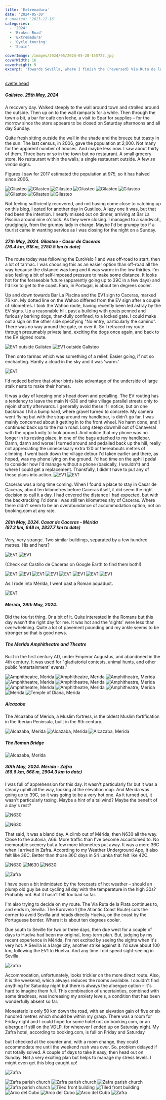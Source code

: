 ```yaml
---
title: 'Extremadura'
date: '2024-05-30'
# updated: '2023-12-16'
categories:
  - '2024'
  - 'Broken Road'
  - 'Extremadura'
  - 'Cycle touring'
  - 'Spain'

coverImage: /images/2024/05/2024-05-28-155727.jpg
coverWidth: 16
coverHeight: 9
excerpt: 'Towards Sevilla, where I finish the (reversed) Via Ruta de la Plata. <br/>And aim for Portugal.'
---
```


<script>
	import Callout from '$lib/components/Callout.svelte'
  import Img from '$lib/components/Img.svelte'

  	// create a gallery of all images on the page
    // if(document){
    //   document.addEventListener('DOMContentLoaded', () => {
    //     const images = document.querySelectorAll('img');
    //     images.forEach((image) => {
    //       image.addEventListener('click', () => {
    //         const overlay = document.createElement('div');
    //         overlay.classList.add('overlay');
    //         const img = document.createElement('img');
    //         img.src = image.src;
    //         overlay.appendChild(img);
    //         document.body.appendChild(overlay);
    //         overlay.addEventListener('click', () => {
    //           document.body.removeChild(overlay);
    //         });
    //       });
    //     });
    //   });
    // }
</script>

<svelte:head>

<title>2024 Europe</title>
</svelte:head>

<section class="card">

<h5>
  	Galisteo. 25th May, 2024
</h5>

<p>A recovery day. Walked steeply to the wall around town and strolled around the outside. Then up on to the wall ramparts for a while. Then through the town a bit, a bar for caf&eacute; con leche, a visit to Spar for supplies &ndash; for the morrow since the store appears to be closed on Saturday afternoons and all day Sunday. </p>
<p>Quite fresh sitting outside the wall in the shade and the breeze but toasty in the sun. The last census, in 2006, gave the population at 2,000. Not many for the apparent number of houses. And maybe less now. I saw about thirty of them. Three bars or so in the town but no restaurant. A small grocery store. No restaurant within the walls; a single restaurant outside. A few <i>se vende</i> signs.</p>

<Callout>
  Figures I saw for 2017 estimated the population at 975, so it has halved since 2006. 
</Callout>

<Img
  src="/images/2024/05/2024-05-25-113358.jpg"
  alt="Gilasteo" 
/>
<Img
  src="/images/2024/05/2024-05-25-113457.jpg"
  alt="Gilasteo" 
/>
<Img
  src="/images/2024/05/2024-05-25-113707.jpg"
  alt="Gilasteo" 
  caption="My accommodation: La Pension del Parador"
/>
<Img
  src="/images/2024/05/2024-05-25-113855.jpg"
  alt="Gilasteo"
  caption="Up snugly against the old walls." 
/>
<Img
  src="/images/2024/05/2024-05-25-113801.jpg"
  alt="Gilasteo"
  caption="The Roman bridge, over which I entered town." 
/>
<Img
  src="/images/2024/05/2024-05-25-114055.jpg"
  alt="Gilasteo" 
  caption="Stork nests on just about every suitable surface."
/>
<Img
  src="/images/2024/05/2024-05-25-120325.jpg"
  alt="Gilasteo" 
/>
<Img
  src="/images/2024/05/2024-05-25-121110.jpg"
  alt="Gilasteo" 
  caption="Up on the ramparts"
/>
<Img
  src="/images/2024/05/2024-05-25-121512.jpg"
  alt="Gilasteo" 
/>

<p>Not feeling sufficiently recovered, and not having come close to catching up on this blog, I opted for another day in Gustileo. A lazy one it was, but that had been the intention. I nearly missed out on dinner, arriving at Bar La Piscina around nine o'clock. As they were closing. I managed to a sandwich, grudgingly, from the grumpy lady in charge. Maybe I'd be grumpy too if a tourist came in wanting service as I was closing for the night on a Sunday.</p>

</section>

<section class="card">
<h5>
  	27th May, 2024.
  	Gilasteo - Casar de Caceras<br/>
    (76.4 km, 918 m, 2750.5 km to date)    
</h5>

<p>The route today was following the EuroVelo 1 and was off-road to start, then a lot of tarmac. I was choosing this as an easier option than off-road all the way because the distance was long and it was warm: in the low thirties. I'm also feeling a bit of self-imposed pressure to make some distance. It looks hot for the forseeable future (apparently going up to 39C in a few days) and I'd like to get to the coast. Faro, in Portugal, is about ten degrees cooler.</p>

<p>Up and down towards Bar La Piscina and the EV1 sign to Caceras, marked 76 km. My dotted line on the Wahoo differed from the EV sign after a couple of kilometres. I took the Wahoo route, having recently been led astray by the EV signs. Up a reasonable hill, past a building with goats penned and furiously barking dogs, thankfully confined, to a locked gate. I could make out a sign on the other side specifying "No entry, particularly the camino". There was no way around the gate, or over it. So I retraced my route through presumably private land, exciting the dogs once again, and back to the EV signed route.</p>

<Img
  src="/images/2024/05/2024-05-27-103752.jpg"
  alt="EV1 outside Galisteo"
/>
<Img
  src="/images/2024/05/2024-05-27-104421.jpg"
  alt="EV1 outside Galisteo"
/>

<p>Then onto tarmac which was something of a relief. Easier going, if not so enchanting. Hardly a cloud in the sky and it was 'warm.'</p>
<Img
  src="/images/2024/05/2024-05-27-113807.jpg"
  alt="EV1"
  caption="Is this a one-legged stalk?"
/>
<p>I'd noticed before that other birds take advantage of the underside of large stalk nests to make their homes.</p>

<p>It was a day of keeping one's head down and pedalling. The EV routing has a tendency to leave the main N-630 and take village parallel streets only to rejoin shortly afterwards. I generally avoid these if I notice, but on one backroad I hit a bump hard, where gravel turned to concrete. My camera went flying but with the strap around my handlebar, is didn't go far. I was mainly concerned about it getting in to the front wheel. No harm done, and I continued back up to the main road. Long steep downhill out of Canaveral with the opportunity to look around. And notice that my phone was no longer in its resting place, in one of the bags attached to my handlebar. Damn, damn and worse! I turned around and pedalled back up the hill, really not appreciating the unnecessary extra 120 or thereabouts metres of climbing. I went back down the village detour I'd taken earlier and there, as hoped, was my phone lying on the ground. I'd had time on the uphill pedal to consider how I'd manage without a phone (basically, I wouldn't) and where I could get a replacement. Thankfully, I didn't have to put any of these plans into action.
<Img
  src="/images/2024/05/2024-05-27-164510.jpg"
  alt="EV1"
/>
<Img
  src="/images/2024/05/2024-05-27-164521.jpg"
  alt="EV1"
/>
<p>Caceras was a long time coming. When I found a place to stay in Casar de Caceras, about ten kilometres before Caceras itself, it did seem the right decision to call it a day. I had covered the distance I had expected, but with the backtracking I'd done I was still ten kilometres shy of Caceras. Where there didn't seem to be an overabundance of accommodation option, not on booking.com at any rate.</p>

</section>

<section class="card">
<h5>
  	28th May, 2024.
  	Casar de Caceras - M&eacute;rida<br/>
    (87.2 km, 648 m, 2837.7 km to date)    
</h5>

<p>Very, very strange. Two similar buildings, separated by a few hundred metres. His and hers? </p>

<Img
  src="/images/2024/05/2024-05-28-113944.jpg"
  alt="EV1"
/>
<Img
  src="/images/2024/05/2024-05-28-114350.jpg"
  alt="EV1"
/>

<p>(Check out Castillo de Caceras on Google Earth to find them both!)</p>

<Img
  src="/images/2024/05/2024-05-28-122847.jpg"
  alt="EV1"
/>
<Img
  src="/images/2024/05/2024-05-28-155710.jpg"
  alt="EV1"
/>
<Img
  src="/images/2024/05/2024-05-28-155727.jpg"
  alt="EV1"
/>
<Img
  src="/images/2024/05/2024-05-28-161208.jpg"
  alt="EV1"
/>
<Img
  src="/images/2024/05/2024-05-28-161333.jpg"
  alt="EV1"
/>
<Img
  src="/images/2024/05/2024-05-28-161808.jpg"
  alt="EV1"
/>
<Img
  src="/images/2024/05/2024-05-28-161914.jpg"
  alt="EV1"
/>
<Img
  src="/images/2024/05/2024-05-28-171010.jpg"
  alt="EV1"
/>

<p>As I rode into M&eacute;rida, I went past a Roman aquaduct.</p>
<Img
  src="/images/2024/05/2024-05-28-181919.jpg"
  alt="EV1"
/>

</section>

<section class="card">
<h5>
  	M&eacute;rida, 29th May, 2024.
</h5>
<p>Did the tourist thing. Or a bit of it. Quite interested in the Romans but this day wasn't the right day for me. It was hot and the 'sights' were less than overwhelming. Quite a lot of pavement pounding and my ankle seems to be stronger so that is good news.</p>

<h5>The Merida Amphitheatre and Theatre</h5>

<p>Built in the first century AD, under Emperor Augustus, and abandoned in the 4th century. It was used for "gladiatorial contests, animal hunts, and other public 'entertainment' events."</p>

<Img
  src="/images/2024/05/2024-05-29-134100.jpg"
  alt="Amphitheatre, Merida"
  caption="The Amphitheatre"
/>
<Img
  src="/images/2024/05/2024-05-29-135144.jpg"
  alt="Amphitheatre, Merida"
/>
<Img
src="/images/2024/05/2024-05-29-135307.jpg"
alt="Amphitheatre, Merida"
/>
<Img
  src="/images/2024/05/2024-05-29-135700.jpg"
  alt="Amphitheatre, Merida"
  caption="Nice stonework"
/>
<Img
  src="/images/2024/05/2024-05-29-140215.jpg"
  alt="Amphitheatre, Merida"
/>
<Img
  src="/images/2024/05/2024-05-29-135840.jpg"
  alt="Amphitheatre, Merida"
  caption="The theatre, being set up for an evening performance. Not a bad spot for a concert."
/>
<Img
  src="/images/2024/05/2024-05-29-135847.jpg"
  alt="Amphitheatre, Merida"
/>
<Img
  src="/images/2024/05/2024-05-29-140011.jpg"
  alt="Amphitheatre, Merida"
/>
<Img
  src="/images/2024/05/2024-05-29-140259.jpg"
  alt="Amphitheatre, Merida"
/>
<Img
  src="/images/2024/05/2024-05-29-160340.jpg"
  alt="Merida"
/>
<Img
  src="/images/2024/05/2024-05-29-162502.jpg"
  alt="Temple of Diana, Merida"
  caption="The Temple of Diana"
/>
<br/>

<h5>Alcazaba</h5>
<p>The Alcazaba of Mérida, a Muslim fortress, is the oldest Muslim fortification in the Iberian Peninsula, built in the 9th century. </p> 
<Img
  src="/images/2024/05/2024-05-29-163331.jpg"
  alt="Alcazaba, Merida"
  caption="Outside of the fort"
/>
<Img
  src="/images/2024/05/2024-05-29-163341.jpg"
  alt="Alcazaba, Merida"  
/> 
<Img
  src="/images/2024/05/2024-05-29-164655.jpg"
  alt="Alcazaba, Merida"  
/> 
<br/>
<h5>The Roman Bridge</h5>
<Img
  src="/images/2024/05/2024-05-29-164150.jpg"
  alt="Alcazaba, Merida"
  caption="Photographed from the ramparts of the Alcazaba."
/>

</section>

<section class="card">
<h5>
  	30th May, 2024.
  	M&eacute;rida - Zafra<br/>
    (66.6 km, 568 m, 2904.3 km to date)    
</h5>

<p>I was full of apprehension for this day. It wasn't particularly far but it was a steady uphill all the way, looking at the elevation map. And M&eacute;rida was going up to 39C, so it was going to be a very hot one. As it turned out, it wasn't particularly taxing. Maybe a hint of a tailwind? Maybe the benefit of a day's rest?</p>

<Img
  src="/images/2024/05/2024-05-30-095422.jpg"
  alt="N630"
  caption="Not the most idyllic scenery I've ridden through."
/>

<Img
  src="/images/2024/05/2024-05-30-100221.jpg"
  alt="N630"
/>

<p>That said, it was a bland day. A climb out of M&eacute;rida, then N630 all the way. Close to the autovia, A66. More traffic than I've become accustomed to. No memorable scenery but a few more kilometres put away. It was a mere 36C when I arrived in Zafra. According to my Weather Underground App, it also felt like 36C. Better than those 36C days in Sri Lanka that felt like 42C. </p>

<Img
  src="/images/2024/05/2024-05-30-111845.jpg"
  alt="N630"
/>
<Img
  src="/images/2024/05/2024-05-30-150910.jpg"
  alt="N630"
  caption="Not much shade out here..."
/>
<Img
  src="/images/2024/05/2024-05-30-152615.jpg"
  alt="N630"
/>

</section>

<section class="card">

<Img
  src="/images/2024/05/2024-05-31-192519.jpg"
  alt="Zafra"
/>

  <p>I have been a bit intimidated by the forecasts of hot weather &ndash; should an plump old guy be out cycling all day with the temperature in the high 30s? Probably not. But it hasn't felt too bad so far.</p>

  <p>I'm also trying to decide on my route. The Via Ruta de la Plata continues to, and ends in, Sevilla. The Eurovelo 1 (the Atlantic Coast Route) cuts the corner to avoid Sevilla and heads directly Huelva, on the coast by the Portuguese border. Where it is about ten degrees cooler.</p>

  <p>Due south to Seville for two or three days, then due west for a couple of days to Huelva had been my original, long-term plan. But, judging by my recent experience in M&eacute;rida, I'm not excited by seeing the sights when it's very hot. A Sevilla is a large city, another strike against it. I'd save about 100 km, following the EV1 to Huelva. And any time I did spend sight-seeing in Sevilla. </p>

<Img
  src="/images/2024/05/2024-05-31-185458.jpg"
  alt="Zafra "
/>

  <p>Accommodation, unfortunately, looks trickier on the more direct route. Also, it is the weekend, which always reduces the rooms available. I couldn't find anything for Saturday night but there is always the albergue option &ndash; it's hard to imagine them full. This combination of uncertainties, combined with some tiredness, was increasing my anxiety levels, a condition that has been wonderfully absent so far. </p>

  <p>Monesterio is only 50 km down the road, with an elevation gain of five or six hundred metres which should be within my grasp. There was a room for Friday night and I could hope for some hotel not on booking.com, or an albergue if still on the VDLP, for wherever I ended up on Saturday night. My Zafra hotel, according to booking.com, is full on Friday and Saturday</p>

  <p> but I checked at the counter and, with a room change, they could accommodate me until the weekend rush was over. So, problem delayed if not totally solved. A couple of days to take it easy, then head out on Sunday. Not a very exciting plan but helps to manage my stress levels. I might even get this blog caught up!</p>

<Img
  src="/images/2024/05/2024-05-31-183950.jpg"
  alt="Zafra "
  caption="The Castle of Zafra, now a Parador hotel."
/>

<Img
  src="/images/2024/05/2024-05-31-185619.jpg"
  alt="Zafra parish church "
  caption="Parroquia de la Candelaria"
/>
<Img
  src="/images/2024/05/2024-05-31-185939.jpg"
  alt="Zafra parish church"
/>
<Img
  src="/images/2024/05/2024-05-31-190150.jpg"
  alt="Zafra parish church"
/>
<Img
  src="/images/2024/05/2024-05-31-192647.jpg"
  alt="Zafra parish church"
/>
<Img
  src="/images/2024/05/2024-05-31-191730.jpg"
  alt="Tiled front building"
  caption="A rare tile-fronted building."
/>
<Img
  src="/images/2024/05/2024-05-31-191738.jpg"
  alt="Tiled front building"
/>
<Img
  src="/images/2024/05/2024-05-31-194115.jpg"
  alt="Arco del Cubo"
  caption="Arco del Cubo"
/>
<Img
  src="/images/2024/05/2024-05-31-193630.jpg"
  alt="Arco del Cubo"
/>
<Img
  src="/images/2024/05/2024-05-31-193230.jpg"
  alt="Arco del Cubo"
/>
<Img
  src="/images/2024/05/2024-05-31-192519.jpg"
  alt="Zafra"
/>

</section>
